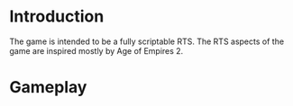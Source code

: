 # Introduction #

The game is intended to be a fully scriptable RTS. The RTS aspects of the game are inspired mostly by Age of Empires 2.


# Gameplay #